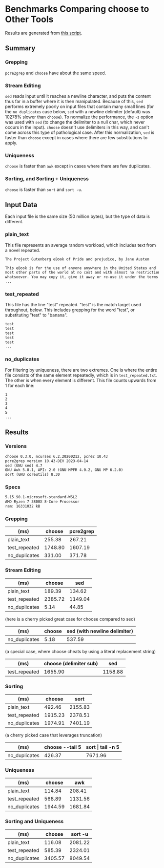 # Benchmarks Comparing choose to Other Tools

Results are generated from [this script](./gen_perf_stats.bash).

## Summary

### Grepping

`pcre2grep` and `choose` have about the same speed.

### Stream Editing

`sed` reads input until it reaches a newline character, and puts the content thus far in a buffer where it is then manipulated. Because of this, `sed` performs extremely poorly on input files that contain many small lines (for the `no_duplicates` case below, `sed` with a newline delimiter (default) was 10278% slower than `choose`). To normalize the performance, the `-z` option was used with `sed` (to change the delimiter to a null char, which never occurs in the input). `choose` doesn't use delimiters in this way, and can't come across this type of pathological case. After this normalization, `sed` is faster than `choose` except in cases where there are few substitutions to apply.

### Uniqueness

`choose` is faster than `awk` except in cases where there are few duplicates.

### Sorting, and Sorting + Uniqueness

`choose` is faster than `sort` and `sort -u`.

## Input Data

Each input file is the same size (50 million bytes), but the type of data is different.

### plain_text

This file represents an average random workload, which includes text from a novel repeated.

```txt
The Project Gutenberg eBook of Pride and prejudice, by Jane Austen

This eBook is for the use of anyone anywhere in the United States and
most other parts of the world at no cost and with almost no restrictions
whatsoever. You may copy it, give it away or re-use it under the terms
...
```

### test_repeated

This file has the line "test" repeated. "test" is the match target used throughout, below. This includes grepping for the word "test", or substituting "test" to "banana".

```txt
test
test
test
test
test
...
```

### no_duplicates

For filtering by uniqueness, there are two extremes. One is where the entire file consists of the same element repeatedly, which is in `test_repeated.txt`. The other is when every element is different. This file counts upwards from 1 for each line:

```txt
1
2
3
4
5
...
```

## Results

### Versions
```txt
choose 0.3.0, ncurses 6.2.20200212, pcre2 10.43
pcre2grep version 10.43-DEV 2023-04-14
sed (GNU sed) 4.7
GNU Awk 5.0.1, API: 2.0 (GNU MPFR 4.0.2, GNU MP 6.2.0)
sort (GNU coreutils) 8.30
```
### Specs
```txt
5.15.90.1-microsoft-standard-WSL2
AMD Ryzen 7 3800X 8-Core Processor
ram: 16331032 kB
```

### Grepping

| (ms)             | choose | pcre2grep  |
|------------------|--------|------------|
| plain_text       | 255.38 | 267.21 | 
| test_repeated    | 1748.80 | 1607.19 | 
| no_duplicates    | 331.00 | 371.78 | 

### Stream Editing

| (ms)             | choose | sed  |
|------------------|--------|------|
| plain_text       | 189.39 | 134.62 | 
| test_repeated    | 2385.72 | 1149.04 | 
| no_duplicates    | 5.14 | 44.85 | 

(here is a cherry picked great case for choose compared to sed)

| (ms)             | choose | sed (with newline delimiter) |
|------------------|--------|------|
| no_duplicates    | 5.18 | 537.59 | 

(a special case, where choose cheats by using a literal replacement string)

| (ms)             | choose (delimiter sub) | sed |
|------------------|------------------------|-----|
| test_repeated    | 1655.90 | 1158.88 | 

### Sorting

| (ms)             | choose | sort |
|------------------|--------|------|
| plain_text       | 492.46 | 2155.83 | 
| test_repeated    | 1915.23 | 2378.51 | 
| no_duplicates    | 1974.91 | 7401.19 | 

(a cherry picked case that leverages truncation)


| (ms)             | choose --tail 5 | sort \| tail -n 5 |
|------------------|--------|------|
| no_duplicates    | 426.37 | 7671.96 | 

### Uniqueness

| (ms)             | choose | awk |
|------------------|--------|-----|
| plain_text       | 114.84 | 208.41 | 
| test_repeated    | 568.89 | 1131.56 | 
| no_duplicates    | 1944.59 | 1681.84 | 

### Sorting and Uniqueness

| (ms)             | choose | sort -u |
|------------------|--------|---------|
| plain_text       | 116.08 | 2081.22 | 
| test_repeated    | 585.39 | 2324.01 | 
| no_duplicates    | 3405.57 | 8049.54 | 
